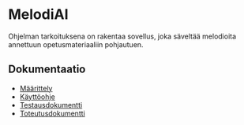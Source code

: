 # MelodiAI

Ohjelman tarkoituksena on rakentaa sovellus, joka säveltää melodioita annettuun opetusmateriaaliin pohjautuen.

## Dokumentaatio

- [Määrittely](https://github.com/Uhinho/tiralab/blob/master/dokumentaatio/maarittelydokumentti.md)
- [Käyttöohje](https://github.com/Uhinho/tiralab/blob/master/dokumentaatio/ohje.md)
- [Testausdokumentti](https://github.com/Uhinho/tiralab/blob/master/dokumentaatio/testaus.md)
- [Toteutusdokumentti](https://github.com/Uhinho/tiralab/blob/master/dokumentaatio/toteutusdokumentti.md)
